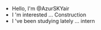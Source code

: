 - Hello, I'm @AzurSKYair
- I 'm interested ... Construction
- I 've been studying lately ... intern
